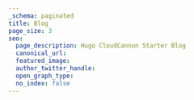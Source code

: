```yaml
---
_schema: paginated
title: Blog
page_size: 3
seo:
  page_description: Hugo CloudCannon Starter Blog
  canonical_url: 
  featured_image: 
  author_twitter_handle: 
  open_graph_type:
  no_index: false
---
```

